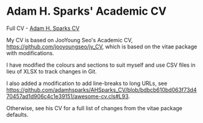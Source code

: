 
# Adam H. Sparks' Academic CV

Full CV - [Adam H. Sparks CV](docs/Adam_H_Sparks_CV.pdf)

My CV is based on JooYoung Seo's Academic CV, <https://github.com/jooyoungseo/jy_CV>, which is based on the vitae package with modifications.

I have modified the colours and sections to suit myself and use CSV files in lieu of XLSX to track changes in Git. 

I also added a modification to add line-breaks to long URLs, see https://github.com/adamhsparks/AHSparks_CV/blob/bdbcb610bd063f73d470457ad1d906c4c1e39151/awesome-cv.cls#L93.

Otherwise, see his CV for a full list of changes from the vitae package defaults.
